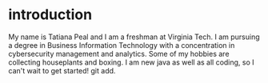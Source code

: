 # introduction
My name is Tatiana Peal and I am a freshman at Virginia Tech. I am pursuing a degree in Business Information Technology with a concentration in cybersecurity management and analytics. Some of my hobbies are collecting houseplants and boxing. I am new java as well as all coding, so I can't wait to get started!
git add.
